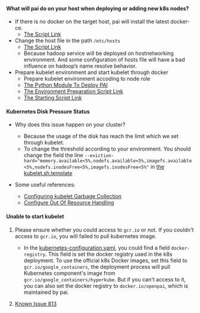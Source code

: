 
#### What will pai do on your host when deploying or adding new k8s nodes?

- If there is no docker on the target host, pai will install the latest docker-ce.
    - [The Script Link](../../../deployment/k8sPaiLibrary/maintaintool/docker-ce-install.sh)
- Change the host file in the path ```/etc/hosts```
    - [The Script Link](../../../deployment/k8sPaiLibrary/maintaintool/hosts-check.sh)
    - Because hadoop service will be deployed on hostnetworking environment. And some configuration of hosts file will have a bad influence on hadoop’s name resolve behavior.
- Prepare kubelet environment and start kubelet through docker
    - Prepare kubelet environment accoding to node role
    - [The Python Module To Deploy PAI](../../../deployment/k8sPaiLibrary/maintainlib/deploy.py)
    - [The Environment Preparation Script Link](../../../deployment/k8sPaiLibrary/maintaintool/kubelet-start.sh)
    - [The Starting Script Link](../../../deployment/k8sPaiLibrary/template/kubelet.sh.template)

#### Kubernetes Disk Pressure Status

- Why does this issue happen on your cluster?
    - Because the usage of the disk has reach the limit which we set through kubelet.
    - To change the threshold according to your environment. You should change the field the line ```--eviction-hard="memory.available<5%,nodefs.available<5%,imagefs.available<5%,nodefs.inodesFree<5%,imagefs.inodesFree<5%"``` in [the kubelet.sh.template](../../../deployment/k8sPaiLibrary/template/kubelet.sh.template)


- Some useful references:
    - [Configuring kubelet Garbage Collection](https://kubernetes.io/docs/concepts/cluster-administration/kubelet-garbage-collection/)
    - [Configure Out Of Resource Handling](https://kubernetes.io/docs/tasks/administer-cluster/out-of-resource/)


#### Unable to start kubelet

1) Please ensure whether you could access to ```gcr.io``` or not. If you couldn't access to ```gcr.io```, you will failed to pull kubernetes image.
    - In the [kubernetes-configuration.yaml](../../../cluster-configuration/kubernetes-configuration.yaml), you could find a field ```docker-registry```. This field is set the docker registry used in the k8s deployment. To use the official k8s Docker images, set this field to ```gcr.io/google_containers```, the deployment process will pull Kubernetes component's image from ```gcr.io/google_containers/hyperkube```. But if you can't access to it, you can also set the docker registry to ```docker.io/openpai```, which is maintained by pai.

2) [ Known Issue 813](https://github.com/Microsoft/pai/issues/813)


